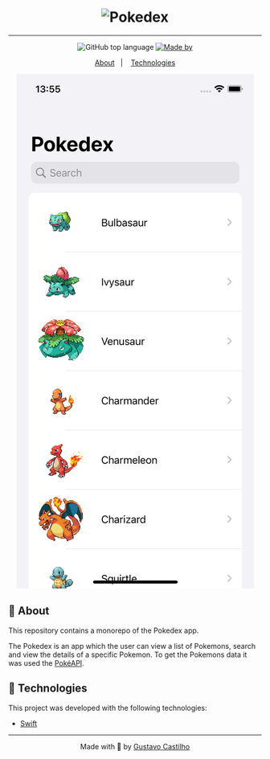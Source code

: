 <div align="center">
	<h1 align="center">
  		<img alt="Pokedex" src="https://ik.imagekit.io/hwyksvj4iv/pokedex_N_WgWrJK0s.png" width="250px" />
	</h1>
	<hr />
	<p>
    	<img alt="GitHub top language" src="https://img.shields.io/github/languages/top/GusttavoCastilho/Pokedex-App?color=%232196F3" />
    	<a href="https://www.linkedin.com/in/gustavo-castilho-914a621b4/" target="_blank" rel="noopener noreferrer">
      		<img alt="Made by" src="https://img.shields.io/badge/made%20by-Gustavo%20Castilho-%232196F3"/>
    	</a>
  	</p>
</div>
<p align="center">
	<a href="#page_with_curl-about">About</a>&nbsp;&nbsp;&nbsp;|&nbsp;&nbsp;&nbsp;
	<a href="#hammer-technologies">Technologies</a>
</p>

<p align="center">
	<img src="./.github/home.png" />
</p>

## :page_with_curl: About
This repository contains a monorepo of the Pokedex app.

The Pokedex is an app which the user can view a list of Pokemons, search and view the details of a specific Pokemon. To get the Pokemons data it was used the [PokéAPI](https://pokeapi.co/).

## :hammer: Technologies

This project was developed with the following technologies:

- [Swift](https://docs.swift.org/swift-book/)

<hr />
<p align="center">Made with 💜 by <a href="https://www.linkedin.com/in/gustavo-castilho-914a621b4/">Gustavo Castilho</a><p>